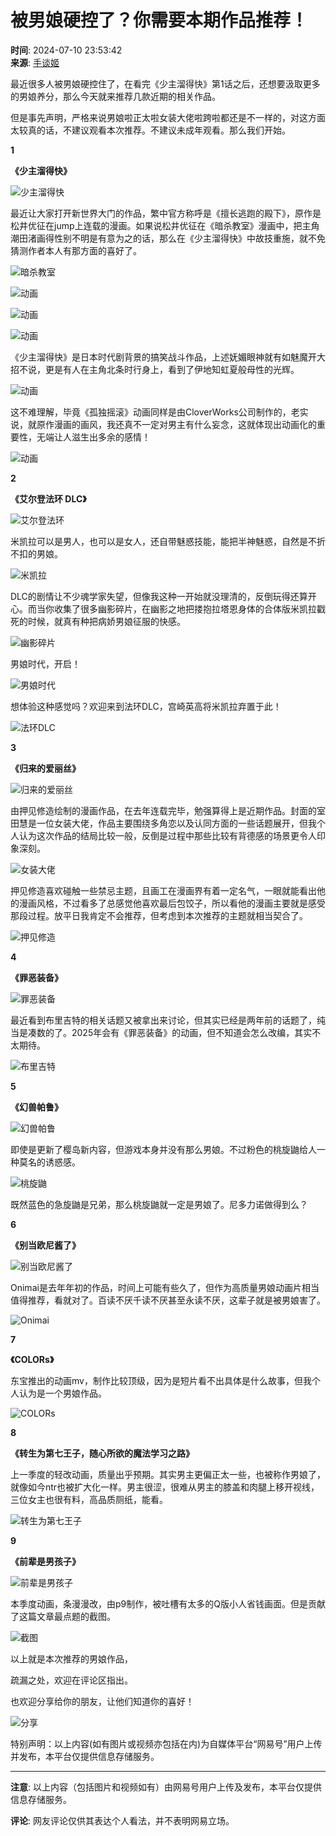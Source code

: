# 被男娘硬控了？你需要本期作品推荐！

**时间**: 2024-07-10 23:53:42  
**来源**: [手谈姬](https://www.163.com/dy/media/T1523513068479.html)

最近很多人被男娘硬控住了，在看完《少主溜得快》第1话之后，还想要汲取更多的男娘养分，那么今天就来推荐几款近期的相关作品。

但是事先声明，严格来说男娘啦正太啦女装大佬啦跨啦都还是不一样的，对这方面太较真的话，不建议观看本次推荐。不建议未成年观看。那么我们开始。

**1**

**《少主溜得快》**

![少主溜得快](https://nimg.ws.126.net/?url=http%3A%2F%2Fdingyue.ws.126.net%2F2024%2F0710%2F54a6bf0aj00sgf04c0026d000qc00exm.jpg&thumbnail=660x2147483647&quality=80&type=jpg)

最近让大家打开新世界大门的作品，繁中官方称呼是《擅长逃跑的殿下》，原作是松井优征在jump上连载的漫画。如果说松井优征在《暗杀教室》漫画中，把主角潮田渚画得性别不明是有意为之的话，那么在《少主溜得快》中故技重施，就不免猜测作者本人有那方面的喜好了。

![暗杀教室](https://nimg.ws.126.net/?url=http%3A%2F%2Fdingyue.ws.126.net%2F2024%2F0710%2F1499a56aj00sgf04c000od000j800cam.jpg&thumbnail=660x2147483647&quality=80&type=jpg)

![动画](http://dingyue.ws.126.net/2024/0710/e036cf5ag00sgf04d05ged000hg009qm.gif)

![动画](https://nimg.ws.126.net/?url=http%3A%2F%2Fdingyue.ws.126.net%2F2024%2F0710%2Fbf9cd92cj00sgf04c001nd000u000gwm.jpg&thumbnail=660x2147483647&quality=80&type=jpg)

![动画](http://dingyue.ws.126.net/2024/0710/ba6f43d7g00sgf04c0178d000hs009xm.gif)

《少主溜得快》是日本时代剧背景的搞笑战斗作品，上述妩媚眼神就有如魅魔开大招不说，更是有人在主角北条时行身上，看到了伊地知虹夏般母性的光辉。

![动画](http://dingyue.ws.126.net/2024/0710/c10c05c8g00sgf04c00l5d000fg007um.gif)

这不难理解，毕竟《孤独摇滚》动画同样是由CloverWorks公司制作的，老实说，就原作漫画的画风，我还真不一定对男主有什么妄念，这就体现出动画化的重要性，无端让人滋生出多余的感情！

![动画](https://nimg.ws.126.net/?url=http%3A%2F%2Fdingyue.ws.126.net%2F2024%2F0710%2F36a5e9e4j00sgf04c001kd000gi00eym.jpg&thumbnail=660x2147483647&quality=80&type=jpg)

**2**

**《艾尔登法环 DLC》**

![艾尔登法环](https://nimg.ws.126.net/?url=http%3A%2F%2Fdingyue.ws.126.net%2F2024%2F0710%2F18b16106j00sgf04c0029d000u000h1m.jpg&thumbnail=660x2147483647&quality=80&type=jpg)

米凯拉可以是男人，也可以是女人，还自带魅惑技能，能把半神魅惑，自然是不折不扣的男娘。

![米凯拉](https://nimg.ws.126.net/?url=http%3A%2F%2Fdingyue.ws.126.net%2F2024%2F0710%2F7b322885j00sgf04c002yd000lg00sgm.jpg&thumbnail=660x2147483647&quality=80&type=jpg)

DLC的剧情让不少魂学家失望，但像我这种一开始就没理清的，反倒玩得还算开心。而当你收集了很多幽影碎片，在幽影之地把搂抱拉塔恩身体的合体版米凯拉戳死的时候，就真有种把病娇男娘征服的快感。

![幽影碎片](https://nimg.ws.126.net/?url=http%3A%2F%2Fdingyue.ws.126.net%2F2024%2F0710%2Fe0cce314j00sgf04c001kd000u000gwm.jpg&thumbnail=660x2147483647&quality=80&type=jpg)

男娘时代，开启！

![男娘时代](https://nimg.ws.126.net/?url=http%3A%2F%2Fdingyue.ws.126.net%2F2024%2F0710%2Fab03df03j00sgf04c006sd000k0012rm.jpg&thumbnail=660x2147483647&quality=80&type=jpg)

想体验这种感觉吗？欢迎来到法环DLC，宫崎英高将米凯拉弃置于此！

![法环DLC](https://nimg.ws.126.net/?url=http%3A%2F%2Fdingyue.ws.126.net%2F2024%2F0710%2Fc1562294j00sgf04c000gd000dy00c7m.jpg&thumbnail=660x2147483647&quality=80&type=jpg)

**3**

**《归来的爱丽丝》**

![归来的爱丽丝](https://nimg.ws.126.net/?url=http%3A%2F%2Fdingyue.ws.126.net%2F2024%2F0710%2F1fe9e572j00sgf04c004fd000u0018vm.jpg&thumbnail=660x2147483647&quality=80&type=jpg)

由押见修造绘制的漫画作品，在去年连载完毕，勉强算得上是近期作品。封面的室田慧是一位女装大佬，作品主要围绕多角恋以及认同方面的一些话题展开，但我个人认为这次作品的结局比较一般，反倒是过程中那些比较有背德感的场景更令人印象深刻。

![女装大佬](https://nimg.ws.126.net/?url=http%3A%2F%2Fdingyue.ws.126.net%2F2024%2F0710%2Fdff27d44j00sgf04c002hd000o200l3m.jpg&thumbnail=660x2147483647&quality=80&type=jpg)

押见修造喜欢碰触一些禁忌主题，且画工在漫画界有着一定名气，一眼就能看出他的漫画风格，不过看多了总感觉他喜欢最后包饺子，所以看他的漫画主要就是感受那段过程。放平日我肯定不会推荐，但考虑到本次推荐的主题就相当契合了。

![押见修造](https://nimg.ws.126.net/?url=http%3A%2F%2Fdingyue.ws.126.net%2F2024%2F0710%2F94907f4ej00sgf04c000ad0008b006om.jpg&thumbnail=660x2147483647&quality=80&type=jpg)

**4**

**《罪恶装备》**

![罪恶装备](https://nimg.ws.126.net/?url=http%3A%2F%2Fdingyue.ws.126.net%2F2024%2F0710%2Ffd680351j00sgf04c001jd000r400fmm.jpg&thumbnail=660x2147483647&quality=80&type=jpg)

最近看到布里吉特的相关话题又被拿出来讨论，但其实已经是两年前的话题了，纯当是凑数的了。2025年会有《罪恶装备》的动画，但不知道会怎么改编，其实不太期待。

![布里吉特](https://nimg.ws.126.net/?url=http%3A%2F%2Fdingyue.ws.126.net%2F2024%2F0710%2F6540dc2ej00sgf04c002qd000nm00osm.jpg&thumbnail=660x2147483647&quality=80&type=jpg)

**5**

**《幻兽帕鲁》**

![幻兽帕鲁](https://nimg.ws.126.net/?url=http%3A%2F%2Fdingyue.ws.126.net%2F2024%2F0710%2F56664bf6j00sgf04c000pd000go00gam.jpg&thumbnail=660x2147483647&quality=80&type=jpg)

即使是更新了樱岛新内容，但游戏本身并没有那么男娘。不过粉色的桃旋鼬给人一种莫名的诱惑感。

![桃旋鼬](https://nimg.ws.126.net/?url=http%3A%2F%2Fdingyue.ws.126.net%2F2024%2F0710%2F1e0200b6j00sgf04c0012d000m800m8m.jpg&thumbnail=660x2147483647&quality=80&type=jpg)

既然蓝色的急旋鼬是兄弟，那么桃旋鼬就一定是男娘了。尼多力诺做得到么？

**6**

**《别当欧尼酱了》**

![别当欧尼酱了](http://dingyue.ws.126.net/2024/0710/275e88a6g00sgf04c00a4d000du007sm.gif)

Onimai是去年年初的作品，时间上可能有些久了，但作为高质量男娘动画片相当值得推荐，看就对了。百读不厌千读不厌甚至永读不厌，这辈子就是被男娘害了。

![Onimai](https://nimg.ws.126.net/?url=http%3A%2F%2Fdingyue.ws.126.net%2F2024%2F0710%2F3853fc18j00sgf04c000wd000u000gwm.jpg&thumbnail=660x2147483647&quality=80&type=jpg)

**7**

**《COLORs》**

东宝推出的动画mv，制作比较顶级，因为是短片看不出具体是什么故事，但我个人认为是一个男娘作品。

![COLORs](http://dingyue.ws.126.net/2024/0710/7d8e41e1g00sgf04c037ld000hs009xm.gif)

**8**

**《转生为第七王子，随心所欲的魔法学习之路》**

上一季度的轻改动画，质量出乎预期。其实男主更偏正太一些，也被称作男娘了，就像如今ntr也被扩大化一样。男主很涩，很难从男主的膝盖和肉腿上移开视线，三位女主也很有料，高品质厕纸，能看。

![转生为第七王子](https://nimg.ws.126.net/?url=http%3A%2F%2Fdingyue.ws.126.net%2F2024%2F0710%2F2ae3d74fj00sgf04c001jd000u000gwm.jpg&thumbnail=660x2147483647&quality=80&type=jpg)

**9**

**《前辈是男孩子》**

![前辈是男孩子](https://nimg.ws.126.net/?url=http%3A%2F%2Fdingyue.ws.126.net%2F2024%2F0710%2Ff6b1b730j00sgf04c001qd000g4010am.jpg&thumbnail=660x2147483647&quality=80&type=jpg)

本季度动画，条漫漫改，由p9制作，被吐槽有太多的Q版小人省钱画面。但是贡献了这篇文章最点题的截图。

![截图](https://nimg.ws.126.net/?url=http%3A%2F%2Fdingyue.ws.126.net%2F2024%2F0710%2Fbccb71f2j00sgf04c002ld000g4019bm.jpg&thumbnail=660x2147483647&quality=80&type=jpg)

以上就是本次推荐的男娘作品，

疏漏之处，欢迎在评论区指出。

也欢迎分享给你的朋友，让他们知道你的喜好！

![分享](https://nimg.ws.126.net/?url=http%3A%2F%2Fdingyue.ws.126.net%2F2024%2F0710%2Ffc574d01j00sgf04c0013d000j600asm.jpg&thumbnail=660x2147483647&quality=80&type=jpg)

特别声明：以上内容(如有图片或视频亦包括在内)为自媒体平台“网易号”用户上传并发布，本平台仅提供信息存储服务。

---

**注意**: 以上内容（包括图片和视频如有）由网易号用户上传及发布，本平台仅提供信息存储服务。

**评论**: 网友评论仅供其表达个人看法，并不表明网易立场。